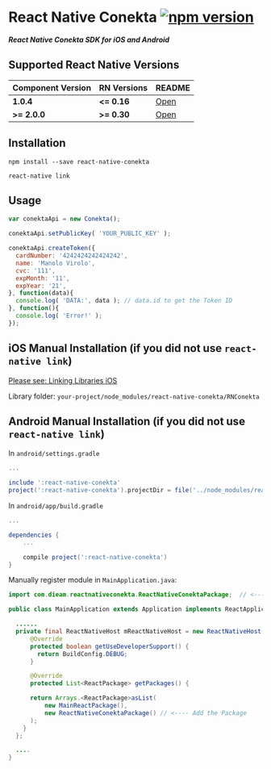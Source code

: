 # React Native Conekta [![npm version](https://d25lcipzij17d.cloudfront.net/badge.svg?id=js&type=6&v=2.0.0&x2=0)](http://badge.fury.io/js/react-native-conekta)

***React Native Conekta SDK for iOS and Android***

## Supported React Native Versions
| Component Version     | RN Versions    | README     |
|-----------------------|---------------|------------|
| **1.0.4**          | **<= 0.16**   | [Open](https://github.com/zo0r/react-native-conekta/blob/0dae778f409123836df4ec0f6de484598658b11e/README.md)   |
| **>= 2.0.0**          | **>= 0.30**   | [Open](https://github.com/zo0r/react-native-conekta/blob/master/README.md)   |

## Installation
`npm install --save react-native-conekta`

`react-native link`

## Usage
```javascript
var conektaApi = new Conekta();

conektaApi.setPublicKey( 'YOUR_PUBLIC_KEY' );

conektaApi.createToken({
  cardNumber: '4242424242424242',
  name: 'Manolo Virolo',
  cvc: '111',
  expMonth: '11',
  expYear: '21',
}, function(data){
  console.log( 'DATA:', data ); // data.id to get the Token ID
}, function(){
  console.log( 'Error!' );
});
```

## iOS Manual Installation (if you did not use `react-native link`)
[Please see: Linking Libraries iOS](https://facebook.github.io/react-native/docs/linking-libraries-ios.html#content)

Library folder: `your-project/node_modules/react-native-conekta/RNConekta`

## Android Manual Installation (if you did not use `react-native link`)
In `android/settings.gradle`

```gradle
...

include ':react-native-conekta'
project(':react-native-conekta').projectDir = file('../node_modules/react-native-conekta/android')
```

In `android/app/build.gradle`

```gradle
...

dependencies {
    ...

    compile project(':react-native-conekta')
}
```

Manually register module in `MainApplication.java`:

```java
import com.dieam.reactnativeconekta.ReactNativeConektaPackage;  // <--- import

public class MainApplication extends Application implements ReactApplication {

  ......
  private final ReactNativeHost mReactNativeHost = new ReactNativeHost(this) {
      @Override
      protected boolean getUseDeveloperSupport() {
        return BuildConfig.DEBUG;
      }

      @Override
      protected List<ReactPackage> getPackages() {

      return Arrays.<ReactPackage>asList(
          new MainReactPackage(),
          new ReactNativeConektaPackage() // <---- Add the Package
      );
    }
  };

  ....
}

```

